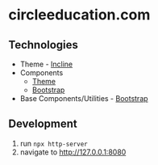 # circleeducation.com

## Technologies

* Theme - [Incline](https://austindevs.github.io/incline/dist/)
* Components
  * [Theme](https://austindevs.github.io/incline/dist/components-theme.html)
  * [Bootstrap](https://austindevs.github.io/incline/dist/components-bootstrap.html)
* Base Components/Utilities - [Bootstrap](https://getbootstrap.com/docs)

## Development

1. run `npx http-server`
2. navigate to http://127.0.0.1:8080
